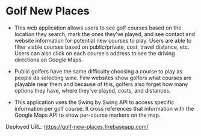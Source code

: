 # Golf New Places

* This web application allows users to see golf courses based on the location they search, mark the ones they've played, and see contact and website information for potential new courses to play.  Users are able to filter viable courses based on public/private, cost, travel distance, etc.  Users can also click on each course's address to see the driving directions on Google Maps.

* Public golfers have the same difficulty choosing a course to play as people do selecting wine.  Few websites show golfers what courses are playable near them and because of this, golfers also forget how many options they have, where they've played, costs, and distances.

* This application uses the Swing by Swing API to access specific information per golf course.  It cross references that information with the Google Maps API to show per-course markers on the map.  

Deployed URL: https://golf-new-places.firebaseapp.com/
